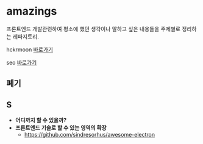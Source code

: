 # amazings

프론트엔드 개발관련하여 평소에 했던 생각이나 말하고 싶은 내용들을 주제별로 정리하는 레파지토리.

hckrmoon [바로가기](hckrmoon/README.md)


seo [바로가기](seo/README.md)

## 폐기

**S**
----

- **어디까지 할 수 있을까?**
- **프론트엔드 기술로 할 수 있는 영역의 확장**
  - https://github.com/sindresorhus/awesome-electron
